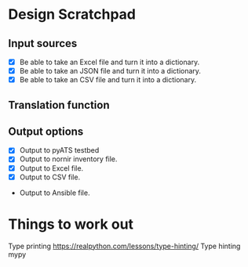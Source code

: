 # Design Scratchpad

## Input sources

- [X] Be able to take an Excel file and turn it into a dictionary.
- [X] Be able to take an JSON file and turn it into a dictionary.
- [X] Be able to take an CSV file and turn it into a dictionary.

## Translation function

## Output options

- [X] Output to pyATS testbed
- [x] Output to nornir inventory file.
- [X] Output to Excel file.
- [X] Output to CSV file.
- Output to Ansible file.

# Things to work out
Type printing
https://realpython.com/lessons/type-hinting/
Type hinting
mypy